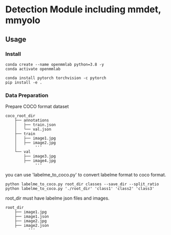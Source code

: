 Detection Module including mmdet, mmyolo
============
Usage
------------
### Install
```
conda create --name openmmlab python=3.8 -y
conda activate openmmlab
```
```
conda install pytorch torchvision -c pytorch
pip install -e .
```

### Data Preparation
Prepare COCO format dataset

```
coco_root_dir
    ├── annotations
    │   ├── train.json 
    │   └── val.json
    ├── train 
    │   ├── image1.jpg 
    │   ├── image2.jpg
    │        '''
    └── val
        ├── image3.jpg 
        ├── image4.jpg
             '''

```
you can use 'labelme_to_coco.py' to convert labelme format to coco format.
```
python labelme_to_coco.py root_dir classes --save_dir --split_ratio
python labelme_to_coco.py './root_dir' 'class1' 'class2' 'class3'
```
root_dir must have labelme json files and images.  
```
root_dir
    ├── image1.jpg
    ├── image1.json
    ├── image2.jpg
    ├── image2.json
          '''
```



